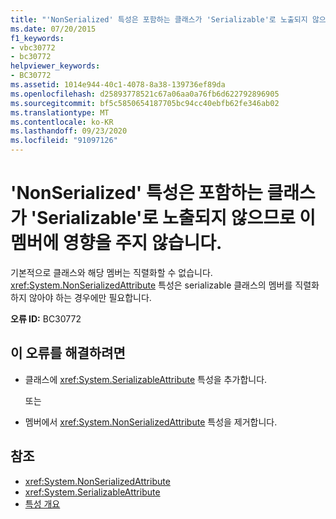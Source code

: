 ```yaml
---
title: "'NonSerialized' 특성은 포함하는 클래스가 'Serializable'로 노출되지 않으므로 이 멤버에 영향을 주지 않습니다."
ms.date: 07/20/2015
f1_keywords:
- vbc30772
- bc30772
helpviewer_keywords:
- BC30772
ms.assetid: 1014e944-40c1-4078-8a38-139736ef89da
ms.openlocfilehash: d25893778521c67a06aa0a76fb6d622792896905
ms.sourcegitcommit: bf5c5850654187705bc94cc40ebfb62fe346ab02
ms.translationtype: MT
ms.contentlocale: ko-KR
ms.lasthandoff: 09/23/2020
ms.locfileid: "91097126"
---
```

# <a name="nonserialized-attribute-will-not-affect-this-member-because-its-containing-class-is-not-exposed-as-serializable"></a>'NonSerialized' 특성은 포함하는 클래스가 'Serializable'로 노출되지 않으므로 이 멤버에 영향을 주지 않습니다.

기본적으로 클래스와 해당 멤버는 직렬화할 수 없습니다. <xref:System.NonSerializedAttribute> 특성은 serializable 클래스의 멤버를 직렬화하지 않아야 하는 경우에만 필요합니다.  
  
 **오류 ID:** BC30772  
  
## <a name="to-correct-this-error"></a>이 오류를 해결하려면  
  
- 클래스에 <xref:System.SerializableAttribute> 특성을 추가합니다.  
  
     또는  
  
- 멤버에서 <xref:System.NonSerializedAttribute> 특성을 제거합니다.  
  
## <a name="see-also"></a>참조

- <xref:System.NonSerializedAttribute>
- <xref:System.SerializableAttribute>
- [특성 개요](../programming-guide/concepts/attributes/index.md)
